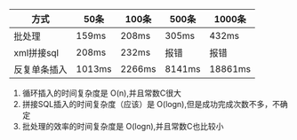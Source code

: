 | **方式**     | **50条** | **100条** | **500条** | **1000条** |
| ------------ | -------- | --------- | --------- | ---------- |
| 批处理       | 159ms    | 208ms     | 305ms     | 432ms      |
| xml拼接sql   | 208ms    | 232ms     | 报错      | 报错       |
| 反复单条插入 | 1013ms   | 2266ms    | 8141ms    | 18861ms    |

1. 循环插入的时间复杂度是 O(n),并且常数C很大
2. 拼接SQL插入的时间复杂度（应该）是 O(logn),但是成功完成次数不多，不确定
3. 批处理的效率的时间复杂度是 O(logn),并且常数C也比较小